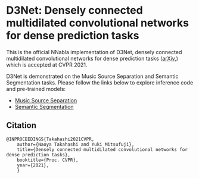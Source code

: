 # D3Net: Densely connected multidilated convolutional networks for dense prediction tasks

This is the official NNabla implementation of D3Net, densely connected multidilated convolutional networks for dense prediction tasks ([arXiv](https://arxiv.org/abs/2011.11844),)
which is accepted at CVPR 2021.

D3Net is demonstrated on the Music Source Separation and Semantic Segmentation tasks. Please follow the links below to explore inference code and pre-trained models:
* [Music Source Separation](./music-source-separation)
* [Semantic Segmentation](./semantic-segmentation)

## Citation
```
@INPROCEEDINGS{Takahashi2021CVPR,
    author={Naoya Takahashi and Yuki Mitsufuji},
    title={Densely connected multidilated convolutional networks for dense prediction tasks},
    booktitle={Proc. CVPR},
    year={2021},
    }
```
